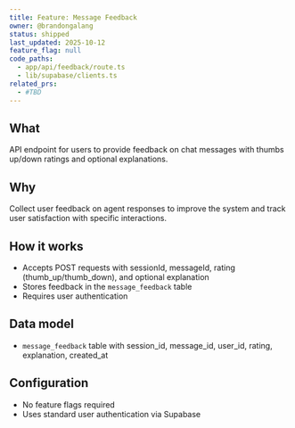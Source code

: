 ```yaml
---
title: Feature: Message Feedback
owner: @brandongalang
status: shipped
last_updated: 2025-10-12
feature_flag: null
code_paths:
  - app/api/feedback/route.ts
  - lib/supabase/clients.ts
related_prs:
  - #TBD
---
```


## What
API endpoint for users to provide feedback on chat messages with thumbs up/down ratings and optional explanations.

## Why
Collect user feedback on agent responses to improve the system and track user satisfaction with specific interactions.

## How it works
- Accepts POST requests with sessionId, messageId, rating (thumb_up/thumb_down), and optional explanation
- Stores feedback in the `message_feedback` table
- Requires user authentication

## Data model
- `message_feedback` table with session_id, message_id, user_id, rating, explanation, created_at

## Configuration
- No feature flags required
- Uses standard user authentication via Supabase

